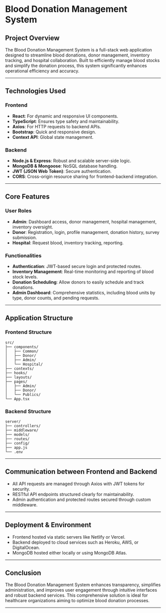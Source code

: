 
# Blood Donation Management System

## Project Overview

The Blood Donation Management System is a full-stack web application designed to streamline blood donations, donor management, inventory tracking, and hospital collaboration. Built to efficiently manage blood stocks and simplify the donation process, this system significantly enhances operational efficiency and accuracy.

---

## Technologies Used

### Frontend

* **React**: For dynamic and responsive UI components.
* **TypeScript**: Ensures type safety and maintainability.
* **Axios**: For HTTP requests to backend APIs.
* **Bootstrap**: Quick and responsive design.
* **Context API**: Global state management.

### Backend

* **Node.js & Express**: Robust and scalable server-side logic.
* **MongoDB & Mongoose**: NoSQL database handling.
* **JWT (JSON Web Token)**: Secure authentication.
* **CORS**: Cross-origin resource sharing for frontend-backend integration.

---

## Core Features

### User Roles

* **Admin**: Dashboard access, donor management, hospital management, inventory oversight.
* **Donor**: Registration, login, profile management, donation history, survey submission.
* **Hospital**: Request blood, inventory tracking, reporting.

### Functionalities

* **Authentication**: JWT-based secure login and protected routes.
* **Inventory Management**: Real-time monitoring and reporting of blood stock levels.
* **Donation Scheduling**: Allow donors to easily schedule and track donations.
* **Admin Dashboard**: Comprehensive statistics, including blood units by type, donor counts, and pending requests.

---

## Application Structure

### Frontend Structure

```
src/
├── components/
│   ├── Common/
│   ├── Donor/
│   ├── Admin/
│   └── Hospital/
├── contexts/
├── hooks/
├── layouts/
├── pages/
│   ├── Admin/
│   ├── Donor/
│   └── Publics/
└── App.tsx
```

### Backend Structure

```
server/
├── controllers/
├── middleware/
├── models/
├── routes/
├── config/
├── app.js
└── .env
```

---

## Communication between Frontend and Backend

* All API requests are managed through Axios with JWT tokens for security.
* RESTful API endpoints structured clearly for maintainability.
* Admin authentication and protected routes secured through custom middleware.

---

## Deployment & Environment

* Frontend hosted via static servers like Netlify or Vercel.
* Backend deployed to cloud services such as Heroku, AWS, or DigitalOcean.
* MongoDB hosted either locally or using MongoDB Atlas.

---

## Conclusion

The Blood Donation Management System enhances transparency, simplifies administration, and improves user engagement through intuitive interfaces and robust backend services. This comprehensive solution is ideal for healthcare organizations aiming to optimize blood donation processes.

---

